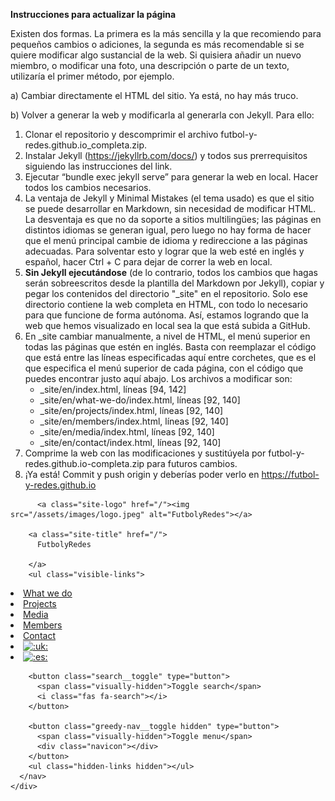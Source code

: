 **Instrucciones para actualizar la página**

Existen dos formas. La primera es la más sencilla y la que recomiendo para pequeños cambios o adiciones, la segunda es más recomendable si se quiere modificar algo sustancial de la web. Si quisiera añadir un nuevo miembro, o modificar una foto, una descripción o parte de un texto, utilizaría el primer método, por ejemplo. 

a)	Cambiar directamente el HTML del sitio. Ya está, no hay más truco.

b)	Volver a generar la web y modificarla al generarla con Jekyll. Para ello:
1.	Clonar el repositorio y descomprimir el archivo futbol-y-redes.github.io_completa.zip.
2.	Instalar Jekyll (https://jekyllrb.com/docs/) y todos sus prerrequisitos siguiendo las instrucciones del link.
3.	Ejecutar “bundle exec jekyll serve” para generar la web en local. Hacer todos los cambios necesarios. 
4.	La ventaja de Jekyll y Minimal Mistakes (el tema usado) es que el sitio se puede desarrollar en Markdown, sin necesidad de modificar HTML. La desventaja es que no da soporte a sitios multilingües; las páginas en distintos idiomas se generan igual, pero luego no hay forma de hacer que el menú principal cambie de idioma y redireccione a las páginas adecuadas. Para solventar esto y lograr que la web esté en inglés y español, hacer Ctrl + C para dejar de correr la web en local.
5.	**Sin Jekyll ejecutándose** (de lo contrario, todos los cambios que hagas serán sobreescritos desde la plantilla del Markdown por Jekyll), copiar y pegar los contenidos del directorio "_site" en el repositorio. Solo ese directorio contiene la web completa en HTML, con todo lo necesario para que funcione de forma autónoma. Así, estamos logrando que la web que hemos visualizado en local sea la que está subida a GitHub.
6. En _site cambiar manualmente, a nivel de HTML, el menú superior en todas las páginas que estén en inglés. Basta con reemplazar el código que está entre las líneas especificadas aquí entre corchetes, que es el que especifica el menú superior de cada página, con el código que puedes encontrar justo aquí abajo. Los archivos a modificar son:
    * _site/en/index.html, líneas [94, 142]
    * _site/en/what-we-do/index.html, líneas [92, 140]
    * _site/en/projects/index.html, líneas [92, 140]
    * _site/en/members/index.html, líneas [92, 140]
    * _site/en/media/index.html, líneas [92, 140]
    * _site/en/contact/index.html, líneas [92, 140]
7. Comprime la web con las modificaciones y sustitúyela por futbol-y-redes.github.io-completa.zip para futuros cambios.
8. ¡Ya está! Commit y push origin y deberías poder verlo en https://futbol-y-redes.github.io

<div class="masthead">
  <div class="masthead__inner-wrap">
    <div class="masthead__menu">
      <nav id="site-nav" class="greedy-nav">
        
          <a class="site-logo" href="/"><img src="/assets/images/logo.jpeg" alt="FutbolyRedes"></a>
        
        <a class="site-title" href="/">
          FutbolyRedes
          
        </a>
        <ul class="visible-links">
<li class="masthead__menu-item">
              <a href="/en/what-we-do/" title="Get to know what we do.">What we do</a>
            </li>
<li class="masthead__menu-item">
              <a href="/en/projects/" title="Learn about our projects.">Projects</a>
            </li>
<li class="masthead__menu-item">
              <a href="/en/media/" title="Read what the media say about us.">Media</a>
            </li>
<li class="masthead__menu-item">
              <a href="/en/members/" title="Meet our current and past members.">Members</a>
            </li>
<li class="masthead__menu-item">
              <a href="/en/contact/" title="Contact us.">Contact</a>
            </li>
<li class="masthead__menu-item">
              <a href="/en/" title="Switch to English."><img class="emoji" title=":uk:" alt=":uk:" src="https://github.githubassets.com/images/icons/emoji/unicode/1f1ec-1f1e7.png" height="20" width="20"></a>
            </li>
<li class="masthead__menu-item">
              <a href="/" title="Cambia a español."><img class="emoji" title=":es:" alt=":es:" src="https://github.githubassets.com/images/icons/emoji/unicode/1f1ea-1f1f8.png" height="20" width="20"></a>
            </li>
</ul>
        
        <button class="search__toggle" type="button">
          <span class="visually-hidden">Toggle search</span>
          <i class="fas fa-search"></i>
        </button>
        
        <button class="greedy-nav__toggle hidden" type="button">
          <span class="visually-hidden">Toggle menu</span>
          <div class="navicon"></div>
        </button>
        <ul class="hidden-links hidden"></ul>
      </nav>
    </div>
  </div>
</div>
